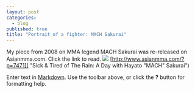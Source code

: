 ```yaml
---
layout: post
categories: 
  - blog
published: true
title: "Portrait of a fighter: MACH Sakurai"
---
```


My piece from 2008 on MMA legend MACH Sakurai was re-released on Asianmma.com. 
Click the link to read. 
![](/media/MACHcolt1.jpg)
[http://www.asianmma.com/?p=7471]( "Sick & Tired of The Rain: A Day with Hayato "MACH" Sakurai")

Enter text in [Markdown](http://daringfireball.net/projects/markdown/). Use the toolbar above, or click the **?** button for formatting help.